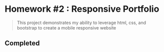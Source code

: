 # Homework #2 : Responsive Portfolio

> This project demonstrates my ability to leverage html, css, and bootstrap to create a mobile responsive website

## Completed

